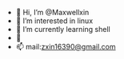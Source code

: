 - 👋 Hi, I’m @Maxwellxin
- 👀 I’m interested in linux
- 🌱 I’m currently learning shell
- 💞️ 
- 📫 mail:zxin16390@gmail.com

<!---
Maxwellxin/Maxwellxin is a ✨ special ✨ repository because its `README.md` (this file) appears on your GitHub profile.
You can click the Preview link to take a look at your changes.
--->

